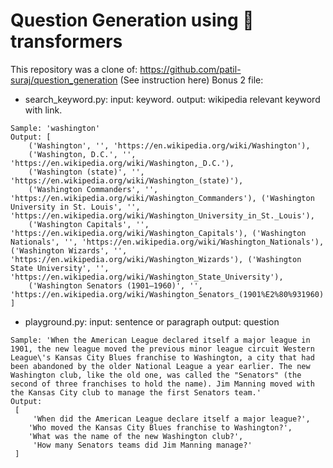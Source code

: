 # Question Generation using 🤗transformers
This repository was a clone of: https://github.com/patil-suraj/question_generation (See instruction here)
Bonus 2 file:
- search_keyword.py:
		input: keyword.
		output: wikipedia relevant keyword with link.

```
Sample: 'washington'
Output: [
	('Washington', '', 'https://en.wikipedia.org/wiki/Washington'),
	('Washington, D.C.', '', 'https://en.wikipedia.org/wiki/Washington,_D.C.'),
	('Washington (state)', '', 'https://en.wikipedia.org/wiki/Washington_(state)'),
	('Washington Commanders', '', 'https://en.wikipedia.org/wiki/Washington_Commanders'), ('Washington University in St. Louis', '', 'https://en.wikipedia.org/wiki/Washington_University_in_St._Louis'),
	('Washington Capitals', '', 'https://en.wikipedia.org/wiki/Washington_Capitals'), ('Washington Nationals', '', 'https://en.wikipedia.org/wiki/Washington_Nationals'), ('Washington Wizards', '', 'https://en.wikipedia.org/wiki/Washington_Wizards'), ('Washington State University', '', 'https://en.wikipedia.org/wiki/Washington_State_University'),
	('Washington Senators (1901–1960)', '', 'https://en.wikipedia.org/wiki/Washington_Senators_(1901%E2%80%931960)')
]
```
- playground.py:
	input: sentence  or paragraph
	output: question

```
Sample: 'When the American League declared itself a major league in 1901, the new league moved the previous minor league circuit Western League\'s Kansas City Blues franchise to Washington, a city that had been abandoned by the older National League a year earlier. The new Washington club, like the old one, was called the "Senators" (the second of three franchises to hold the name). Jim Manning moved with the Kansas City club to manage the first Senators team.'
Output:
 [
	 'When did the American League declare itself a major league?', 
 	'Who moved the Kansas City Blues franchise to Washington?',
 	'What was the name of the new Washington club?', 
	 'How many Senators teams did Jim Manning manage?'
 ]
```
